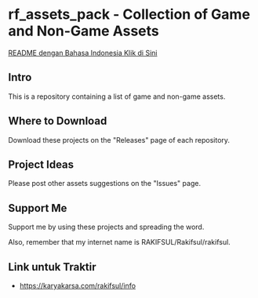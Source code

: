 # rf_assets_pack - Collection of Game and Non-Game Assets

[README dengan Bahasa Indonesia Klik di Sini](https://github.com/rakifsul/rf_assets_pack/blob/main/README_id.md)

## Intro

This is a repository containing a list of game and non-game assets.

## Where to Download

Download these projects on the "Releases" page of each repository.

## Project Ideas

Please post other assets suggestions on the "Issues" page.

## Support Me

Support me by using these projects and spreading the word.

Also, remember that my internet name is RAKIFSUL/Rakifsul/rakifsul.

## Link untuk Traktir

- https://karyakarsa.com/rakifsul/info